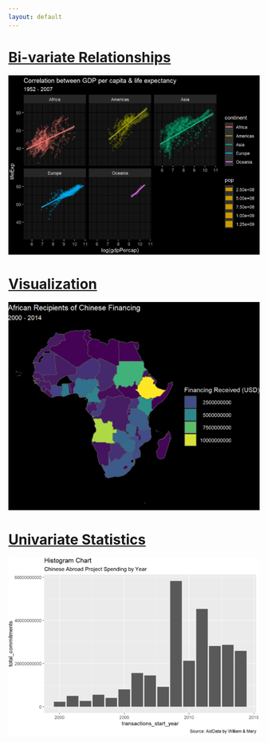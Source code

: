 ```yaml
---
layout: default
---
```




# [Bi-variate Relationships](./homework-5.html)
<img src="images/hw5image.png?raw=true"/>

# [Visualization](./Homework-4.html)
<img src="images/hw4image.png?raw=true"/>

# [Univariate Statistics](./Homework-3.html)
<img src="images/hw3image.png?raw=true"/>
